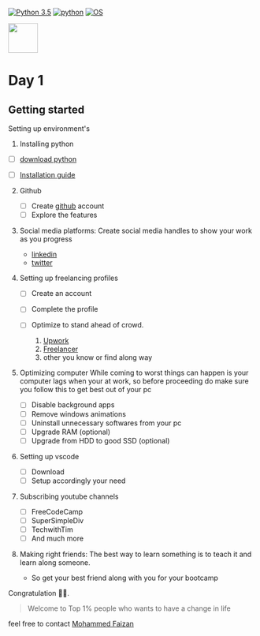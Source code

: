 [![Python 3.5](https://img.shields.io/badge/Python-3.x-yellow.svg)](http://www.python.org/download/)
[![python](https://img.shields.io/badge/Tech-Job-brightgreen.svg)](https://www.python.org/downloads/release/python-2714/)
[![OS](https://img.shields.io/badge/From%20-Zero%20%7C%20Hero-yellowgreen.svg)](https://termux.com/)


<img href="google.com" src="https://user-images.githubusercontent.com/79694828/230014332-40078db9-dcdb-4403-8e58-cfbe8572a89b.png" width="60" height="60" />

<h1> Day 1</h1>

## Getting started 

Setting up environment's


1. Installing python
<!--       ![image](https://user-images.githubusercontent.com/79694828/230112933-438b6ce4-5432-4073-807e-f82008982332.png) -->
   - [ ] [download python](https://www.python.org/downloads/windows/) 
   - [ ] [Installation guide](https://www.digitalocean.com/community/tutorials/install-python-windows-10)


2. Github
   - [ ] Create [github](github.com) account 
   - [ ] Explore the features

3. Social media platforms:
    Create social media handles to show your work as you progress
    * [linkedin](linkedin.com)
    * [twitter](twitter.com)

4. Setting up freelancing profiles
   - [ ] Create an account
   - [ ] Complete the profile
   - [ ] Optimize to stand ahead of crowd.
   
      1. [Upwork](upwork.com)
      2. [Freelancer](freelancer.com)
      3. other you know or find along way

5. Optimizing computer
   While coming to worst things can happen is your computer lags when your at work, so before proceeding do make sure you follow this to get best out of your pc
      - [ ] Disable background apps
      - [ ] Remove windows animations
      - [ ] Uninstall unnecessary softwares from your pc
      - [ ] Upgrade RAM (optional)
      - [ ] Upgrade from HDD to good SSD (optional)

6. Setting up vscode
      - [ ] Download
      - [ ] Setup accordingly your need

7. Subscribing youtube channels
      - [ ] FreeCodeCamp
      - [ ] SuperSimpleDiv
      - [ ] TechwithTim
      - [ ] And much more      

8. Making right friends:
      The best way to learn something is to teach it and learn along someone.
    * So get your best friend along with you for your bootcamp

Congratulation 🎉🎊.
> Welcome to Top 1% people who wants to have a change in life

feel free to contact
[Mohammed Faizan](twitter.com/mohdfaizan3)
